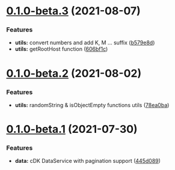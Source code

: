 # [0.1.0-beta.3](https://github.com/wanoo21/ngx-abstract/compare/v0.1.0-beta.2...v0.1.0-beta.3) (2021-08-07)


### Features

* **utils:** convert numbers and add K, M ... suffix ([b579e8d](https://github.com/wanoo21/ngx-abstract/commit/b579e8d3d2c10366eddcaa228cc6a6a0c970fe5d))
* **utils:** getRootHost function ([606bf1c](https://github.com/wanoo21/ngx-abstract/commit/606bf1c18fae95bb823d46e0283434717eb6a2bb))

# [0.1.0-beta.2](https://github.com/wanoo21/ngx-abstract/compare/v0.1.0-beta.1...v0.1.0-beta.2) (2021-08-02)


### Features

* **utils:** randomString & isObjectEmpty functions utils ([78ea0ba](https://github.com/wanoo21/ngx-abstract/commit/78ea0ba3fa0a6185d4d08dad46ff8ca9023c998f))

# [0.1.0-beta.1](https://github.com/wanoo21/ngx-abstract/compare/v0.0.2...v0.1.0-beta.1) (2021-07-30)


### Features

* **data:** cDK DataService with pagination support ([445d089](https://github.com/wanoo21/ngx-abstract/commit/445d0896fdaca79994e4064fa3269e50e6745316))
